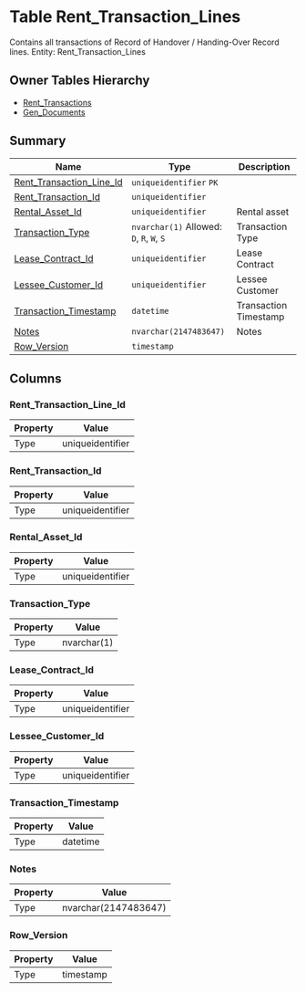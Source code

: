 # Table Rent_Transaction_Lines

Contains all transactions of Record of Handover / Handing-Over Record lines. Entity: Rent_Transaction_Lines

## Owner Tables Hierarchy

* [Rent_Transactions](Rent_Transactions.md)
* [Gen_Documents](Gen_Documents.md)

## Summary

| Name | Type | Description |
| - | - | --- |
|[Rent_Transaction_Line_Id](#rent_transaction_line_id)|`uniqueidentifier` `PK`||
|[Rent_Transaction_Id](#rent_transaction_id)|`uniqueidentifier` ||
|[Rental_Asset_Id](#rental_asset_id)|`uniqueidentifier` |Rental asset|
|[Transaction_Type](#transaction_type)|`nvarchar(1)` Allowed: `D`, `R`, `W`, `S`|Transaction Type|
|[Lease_Contract_Id](#lease_contract_id)|`uniqueidentifier` |Lease Contract|
|[Lessee_Customer_Id](#lessee_customer_id)|`uniqueidentifier` |Lessee Customer|
|[Transaction_Timestamp](#transaction_timestamp)|`datetime` |Transaction Timestamp|
|[Notes](#notes)|`nvarchar(2147483647)` |Notes|
|[Row_Version](#row_version)|`timestamp` ||

## Columns

### Rent_Transaction_Line_Id

| Property | Value |
| - | - |
|Type|uniqueidentifier|

### Rent_Transaction_Id

| Property | Value |
| - | - |
|Type|uniqueidentifier|

### Rental_Asset_Id

| Property | Value |
| - | - |
|Type|uniqueidentifier|

### Transaction_Type

| Property | Value |
| - | - |
|Type|nvarchar(1)|

### Lease_Contract_Id

| Property | Value |
| - | - |
|Type|uniqueidentifier|

### Lessee_Customer_Id

| Property | Value |
| - | - |
|Type|uniqueidentifier|

### Transaction_Timestamp

| Property | Value |
| - | - |
|Type|datetime|

### Notes

| Property | Value |
| - | - |
|Type|nvarchar(2147483647)|

### Row_Version

| Property | Value |
| - | - |
|Type|timestamp|


